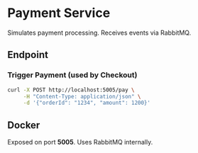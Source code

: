 # Payment Service

Simulates payment processing. Receives events via RabbitMQ.

## Endpoint

### Trigger Payment (used by Checkout)
```bash
curl -X POST http://localhost:5005/pay \
     -H "Content-Type: application/json" \
     -d '{"orderId": "1234", "amount": 1200}'
```

## Docker
Exposed on port **5005**. Uses RabbitMQ internally.
